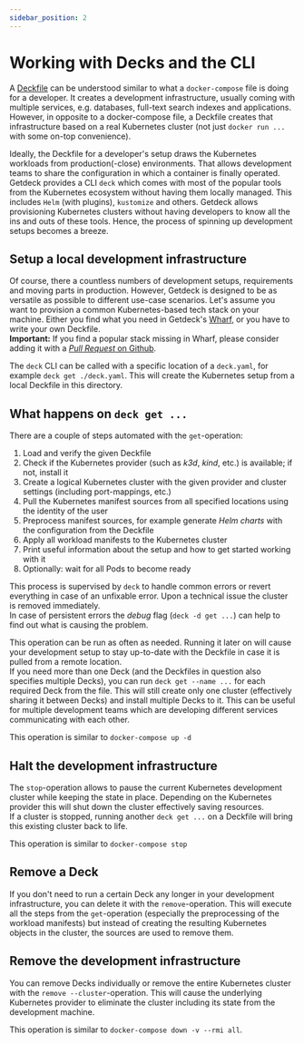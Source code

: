 ```yaml
---
sidebar_position: 2
---
```

# Working with Decks and the CLI
A [Deckfile](/docs/deckfile/specs) can be understood similar to what a `docker-compose` file is doing for a developer.
It creates a development infrastructure, usually coming with multiple services, e.g. databases, full-text search indexes
and applications. However, in opposite to a docker-compose file, a Deckfile creates that infrastructure based on a real
Kubernetes cluster (not just `docker run ...` with some on-top convenience).  

Ideally, the Deckfile for a developer's setup draws the Kubernetes workloads from production(-close) environments. That
allows development teams to share the configuration in which a container is finally operated.  
Getdeck provides a CLI `deck` which comes with most of the popular tools from the Kubernetes ecosystem without having them
locally managed. This includes `Helm` (with plugins), `kustomize` and others. Getdeck allows provisioning Kubernetes
clusters without having developers to know all the ins and outs of these tools. Hence, the process of spinning up development
setups becomes a breeze.

## Setup a local development infrastructure
Of course, there a countless numbers of development setups, requirements and moving parts in production. However, Getdeck
is designed to be as versatile as possible to different use-case scenarios.
Let's assume you want to provision a common Kubernetes-based tech stack on your machine. Either you find what you need
in Getdeck's [Wharf](/docs/deckfile/wharf), or you have to write your own Deckfile.  
**Important:** If you find a popular stack missing in    Wharf, please consider adding it with a 
[_Pull Request_ on Github](https://github.com/Getdeck/wharf).  

The `deck` CLI can be called with a specific location of a `deck.yaml`, for example `deck get ./deck.yaml`. This
will create the Kubernetes setup from a local Deckfile in this directory.

## What happens on `deck get ...`
There are a couple of steps automated with the `get`-operation:

1. Load and verify the given Deckfile  
2. Check if the Kubernetes provider (such as _k3d_, _kind_, etc.) is available; if not, install it  
3. Create a logical Kubernetes cluster with the given provider and cluster settings (including port-mappings, etc.)  
4. Pull the Kubernetes manifest sources from all specified locations using the identity of the user  
5. Preprocess manifest sources, for example generate _Helm charts_ with the configuration from the Deckfile  
6. Apply all workload manifests to the Kubernetes cluster  
7. Print useful information about the setup and how to get started working with it  
8. Optionally: wait for all Pods to become ready  

This process is supervised by `deck` to handle common errors or revert everything in case of an unfixable error. Upon
a technical issue the cluster is removed immediately.  
In case of persistent errors the _debug_ flag (`deck -d get ...`) can help to find out what is causing the problem.

This operation can be run as often as needed. Running it later on will cause your development setup to stay up-to-date
with the Deckfile in case it is pulled from a remote location.  
If you need more than one Deck (and the Deckfiles in question also specifies multiple Decks), you can run `deck get --name ...` for each
required Deck from the file. This will still create only one cluster (effectively sharing it between Decks) and install 
multiple Decks to it. This can be useful for multiple development teams which are developing different services communicating with
each other.

This operation is similar to `docker-compose up -d`

## Halt the development infrastructure
The `stop`-operation allows to pause the current Kubernetes development cluster while keeping the state in place. Depending
on the Kubernetes provider this will shut down the cluster effectively saving resources.  
If a cluster is stopped, running another `deck get ...` on a Deckfile will bring this existing cluster back to life.  

This operation is similar to `docker-compose stop`

## Remove a Deck 
If you don't need to run a certain Deck any longer in your development infrastructure, you can delete it with the `remove`-operation.
This will execute all the steps from the `get`-operation (especially the preprocessing of the workload manifests) but instead of
creating the resulting Kubernetes objects in the cluster, the sources are used to remove them.

## Remove the development infrastructure
You can remove Decks individually or remove the entire Kubernetes cluster with the `remove --cluster`-operation. This will
cause the underlying Kubernetes provider to eliminate the cluster including its state from the development machine.

This operation is similar to `docker-compose down -v --rmi all`.
